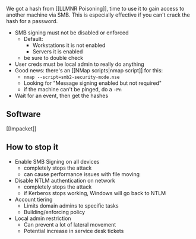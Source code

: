 We got a hash from [[LLMNR Poisoning]], time to use it to gain access to another machine via SMB. This is especially effective if you can't crack the hash for a password.
- SMB signing must not be disabled or enforced
	- Default:
		- Workstations it is not enabled
		- Servers it is enabled
	- be sure to double check
- User creds must be local admin to really do anything
- Good news: there's an [[NMap scripts|nmap script]] for this:
	- `nmap --script=smb2-security-mode.nse`
	- Looking for "Message signing enabled but not required"
	- if the machine can't be pinged, do a `-Pn`
- Wait for an event, then get the hashes
## Software
[[Impacket]]

## How to stop it
- Enable SMB Signing on all devices
	- completely stops the attack
	- can cause performance issues with file moving
- Disable NTLM authentication on network
	- completely stops the attack
	- if Kerberos stops working, Windows will go back to NTLM
- Account tiering
	- Limits domain admins to specific tasks
	- Building/enforcing policy
- Local admin restriction
	- Can prevent a lot of lateral movement
	- Potential increase in service desk tickets